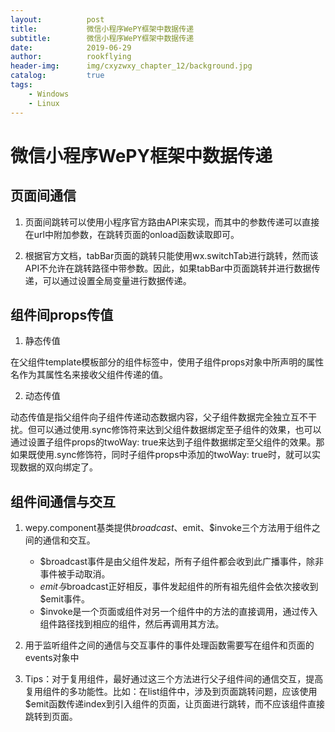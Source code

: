 ```yaml
---
layout:          post
title:           微信小程序WePY框架中数据传递
subtitle:        微信小程序WePY框架中数据传递
date:            2019-06-29
author:          rookflying
header-img:      img/cxyzwxy_chapter_12/background.jpg
catalog:         true
tags:
    - Windows
    - Linux
---
```


# 微信小程序WePY框架中数据传递

## 页面间通信

1. 页面间跳转可以使用小程序官方路由API来实现，而其中的参数传递可以直接在url中附加参数，在跳转页面的onload函数读取即可。

2. 根据官方文档，tabBar页面的跳转只能使用wx.switchTab进行跳转，然而该API不允许在跳转路径中带参数。因此，如果tabBar中页面跳转并进行数据传递，可以通过设置全局变量进行数据传递。

## 组件间props传值

1. 静态传值

在父组件template模板部分的组件标签中，使用子组件props对象中所声明的属性名作为其属性名来接收父组件传递的值。

2. 动态传值

动态传值是指父组件向子组件传递动态数据内容，父子组件数据完全独立互不干扰。但可以通过使用.sync修饰符来达到父组件数据绑定至子组件的效果，也可以通过设置子组件props的twoWay: true来达到子组件数据绑定至父组件的效果。那如果既使用.sync修饰符，同时子组件props中添加的twoWay: true时，就可以实现数据的双向绑定了。

## 组件间通信与交互

1. wepy.component基类提供$broadcast、$emit、$invoke三个方法用于组件之间的通信和交互。

    * $broadcast事件是由父组件发起，所有子组件都会收到此广播事件，除非事件被手动取消。
    * $emit与$broadcast正好相反，事件发起组件的所有祖先组件会依次接收到$emit事件。
    * $invoke是一个页面或组件对另一个组件中的方法的直接调用，通过传入组件路径找到相应的组件，然后再调用其方法。

2. 用于监听组件之间的通信与交互事件的事件处理函数需要写在组件和页面的events对象中

3. Tips：对于复用组件，最好通过这三个方法进行父子组件间的通信交互，提高复用组件的多功能性。比如：在list组件中，涉及到页面跳转问题，应该使用$emit函数传递index到引入组件的页面，让页面进行跳转，而不应该组件直接跳转到页面。
